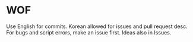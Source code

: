 # WOF
Use English for commits.
Korean allowed for issues and pull request desc.
For bugs and script errors, make an issue first. 
Ideas also in Issues.
